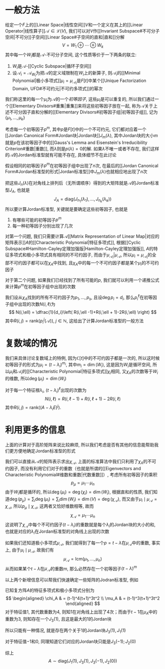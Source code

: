 # 一般方法
给定一个$F$上的[[Linear Space|线性空间]]$V$和一个定义在其上的[[Linear Operator|线性算子]]$\mathcal A\in \mathcal{L}(V)$, 我们可以对$V$作[[Invariant Subspace#不可分子空间|不可分]]子空间[[Linear Space#子空间的直和|直和]]分解
$$
V = W_1 \oplus  \cdots \oplus  W_k
$$
其中每一个$W_i$都是$\mathcal A$-不可分子空间, 这个性质等价于一下两条的联立: 
1. $W_i$是$\mathcal A$-[[Cyclic Subspace|循环子空间]]
2. 设$\mathcal A_i=\mathcal A_{W_i}$为把$\mathcal A$的定义域限制在$W_i$上的新算子, 则$\mathcal A_i$的[[Minimal Polynomial|极小多项式]]$\mu_i = \mu_{\mathcal A_i}$是$F[t]$中某个[[Unique Factorization Domain, UFD#不可约元|不可约多项式]]的幂次

我们称这里的每一个$\mu_i$为$\mathcal A$的一个*初等因子*, 这些$\mu_i$是可以重复的, 所以我们通过一个[[Elementary Divisors#重集|重集]]来将这些初等因子放在一起, 称为$\mathcal A$关于上述不可分因子直和分解的[[Elementary Divisors#初等因子组|初等因子组]], 记为$\left\{ \mu_1, \ldots ,\mu_k \right\}$

考虑每一个初等因子$p^{m}$, 其中$p$是$F[t]$中的一个不可约元, 它们都对应着一个[[Jordan Canonical Form#Jordan块|Jordan块]]$J_m(\lambda)$, 其中Jordan块的大小$m$就是$p$在该初等因子中的[[Gauss's Lemma and Eisenstein's Irreducibility Criterion#重数|重数]], 而$\lambda$则是$p(\lambda)=0$的解. 如果$\lambda$不唯一或者不存在, 我们这样的$\mathcal A$的Jordan标准型就有可能不存在, 具体细节不在此讨论

假设相同的初等因子$p^m$在初等因子组中出现了$n$次, 在最后的[[Jordan Canonical Form#Jordan标准型的形式|Jordan标准型]]中$J_m(\lambda)$也就相应地出现了$n$次

把这些$J_n(\lambda)$在对角线上排列后（无所谓顺序）得到的大矩阵就是$\mathcal A$的Jordan标准型$J_A$, 也就是
$$
J_A = \mathrm{diag}(J_{{n_1}}(\lambda_1), \ldots ,J_{n_k}(\lambda_k))
$$
所以要计算Jordan标准型, 关键就是要确定这些初等因子, 也就是
1. 有哪些可能的初等因子$p^m$
2. 每一种初等因子分别出现了几次

对第一个问题, 我们只需要计算$\mathcal A$[[Matrix Representation of Linear Map|对应的矩阵表示]]$A$的[[Characteristic Polynomial|特征多项式]], 根据[[Cyclic Subspace#Hamilton-Cayley定理加强版|Hamilton-Cayley定理加强版]], $A$的特征多项式和极小多项式具有相同的不可约因子, 而由于$\mu_{\mathcal A_i} | \mu_{\mathcal A}$, 所以$\mu_i = \mu_{\mathcal A_i}$的全部不可约因子都可以在$\chi_{A}$中找到, 且$\chi _A$中的每一个不可约因子都是某个$\mu_i$的不可约因子

对于第二个问题, 如果我们已经找到了所有可能的$p$, 我们就可以利用一个递推公式来计算$p^m$在初等因子组中出现的次数

我们设从$\chi_A$找到的所有不可约因子为$p_1, \ldots ,p_s$, 且设$\deg{p_i} = d_i$, 那么$p_i^\ell$在初等因子组中出现的次数$N(i,\ell)$为
$$
N(i,\ell) = \dfrac{1}{d_i}\left( R(i,\ell -1)+R(i,\ell + 1)-2R(i,\ell) \right) 
$$
其中$R(i,j) = \mathrm{rank}(p_i^j(\mathcal A)),\; j \in \mathbb{N}$, 这给出了计算Jordan标准型的一般方法

# 复数域的情况
我们来具体讨论复数域上的特例, 因为$\mathbb{C}[t]$中的不可约因子都是一次的, 所以这时候初等因子的形式为$\mu_i = (t-\lambda_i)^{m_i}$, 其中$m_i = \dim{(W_i)}$, 这是因为$W_i$是循环空间, 所以$\mu_i$和$\mathcal A_i$的[[Characteristic Polynomial|特征多项式]]$\chi_i$相同, 又$\chi_A$的次数等于$W_i$的维数, 所以$\deg{(\mu_i)} = \dim{(W_i)}$

对于每一个特征根$\lambda_i$, $(t-\lambda_i)^\ell$出现的次数为
$$
N(i, \ell) = R(i,\ell-1) + R(i,\ell + 1) - 2R(i, \ell)
$$
其中$R(i,j) = \mathrm{rank}{((A-\lambda_iE)^j)}$. 
# 利用更多的信息
上面的计算对于高阶矩阵来说比较麻烦, 所以我们考虑是否有其他的信息能帮助我们更方便地确定Jordan标准型的形式

我们可以直接从$\mathcal A$的矩阵表示求出$\chi_{\mathcal A}$, 上面的标准算法中我们只利用了$\chi_A$的不可约因子, 而没有利用它们对于的重数（也就是所谓的[[Eigenvectors and Characteristic Polynomial#维数和重数|代数重数]]）, 考虑所有初等因子的乘积
$$
p_\mu = \mu_1 \cdots \mu_n
$$
由于$W_i$都是循环的, 所以$\deg{(\mu_i)} = \deg{(\chi_i)}= \dim{(W_i)}$, 根据直和的性质, 我们知道$\displaystyle\deg{(p_\mu)} = \sum_i \deg{(\mu_i)}= \sum_i\dim{(W_i)}=\dim{(V)} = \deg{(\chi_{\mathcal A})}$, 而又由于$\mu_i \mid \mu_{\mathcal A} = \chi_{\mathcal A}$, 所以$p_\mu \mid \chi_{\mathcal A}$, 这两者又恰好维数相等, 故而
$$
\chi_{\mathcal A} = \mu_1 \cdots \mu_n
$$
这说明了$\chi_{\mathcal A}$中每个不可约因子$(t-\lambda_i)$的重数就是每个$\lambda_i$的Jordan块的大小的和, 也就是对应的$\lambda_i$在Jordan标准型的对角线上出现的次数

如果我们还知道极小多项式$\mu_{\mathcal A}$, 我们就得到了每一个$p=t-\lambda$在$\mu_\mathcal A$中的重数, 事实上, 由于$\mu_i \mid \mu_{\mathcal A}$, 故我们有
$$
\mu_\mathcal A = \mathrm{lcm}(\mu_1, \ldots ,\mu_n)
$$
从而如果某个$t-\lambda$在$\mu_{\mathcal A}$的重数$m$, 那么必然存在一个初等因子$(t-\lambda)^m$

以上两个新增信息可以帮我们快速确定一些矩阵的Jodran标准型, 例如

已知复方阵$A$的特征多项式和极小多项式分别为
$$
\begin{aligned}
\chi_A  & = (t-1)^4(t+1)^3t^2 \\
\mu_A  & = (t-1)^3(t+1)^3t^2
\end{aligned}
$$
对于特征值$1$, 其代数重数为$4$, 则知$1$在对角线上出现了$4$次；而由于$t-1$在$\mu_A$中的重数为$3$, 则知存在一个$J_3(1)$, 且这是最大的$1$的Jordan块

所以只能有一种情况, 就是存在两个关于$1$的Jordan块$J_3(1),J_1(1)$

对于特征值$-1$和$0$, 同理知道它们对应的Jordan块只能是$J_3(-1);J_2(0)$

综上
$$
A \sim \mathrm{diag}(J_1(1),J_3(1),J_3(-1),J_2(0))
$$





